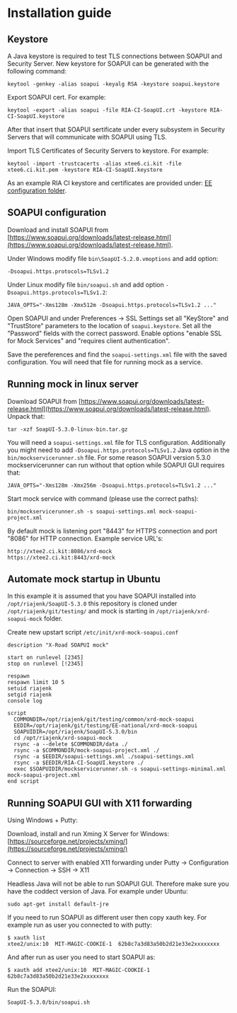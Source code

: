 # Installation guide

## Keystore

A Java keystore is required to test TLS connections between SOAPUI and Security Server.
New keystore for SOAPUI can be generated with the following command:
```
keytool -genkey -alias soapui -keyalg RSA -keystore soapui.keystore
```

Export SOAPUI cert. For example:
```
keytool -export -alias soapui -file RIA-CI-SoapUI.crt -keystore RIA-CI-SoapUI.keystore
```

After that insert that SOAPUI sertificate under every subsystem in Security Servers that will communicate with SOAPUI using TLS.

Import TLS Certificates of Security Servers to keystore. For example:
```
keytool -import -trustcacerts -alias xtee6.ci.kit -file xtee6.ci.kit.pem -keystore RIA-CI-SoapUI.keystore
```

As an example RIA CI keystore and certificates are provided under: [EE configuration folder](../../EE-national/xrd-mock-soapui/).

## SOAPUI configuration
Download and install SOAPUI from [https://www.soapui.org/downloads/latest-release.html](https://www.soapui.org/downloads/latest-release.html).

Under Windows modify file `bin\SoapUI-5.2.0.vmoptions` and add option:
```
-Dsoapui.https.protocols=TLSv1.2
```

Under Linux modify file `bin/soapui.sh` and add option `-Dsoapui.https.protocols=TLSv1.2`:
```
JAVA_OPTS="-Xms128m -Xmx512m -Dsoapui.https.protocols=TLSv1.2 ..."
```

Open SOAPUI and under Preferences -> SSL Settings set all "KeyStore" and "TrustStore" parameters to the location of `soapui.keystore`.
Set all the "Password" fields with the correct password. Enable options "enable SSL for Mock Services" and "requires client authentication".

Save the pereferences and find the `soapui-settings.xml` file with the saved configuration. You will need that file for running mock as a service.

## Running mock in linux server
Download SOAPUI from [https://www.soapui.org/downloads/latest-release.html](https://www.soapui.org/downloads/latest-release.html).
Unpack that:
```
tar -xzf SoapUI-5.3.0-linux-bin.tar.gz
```

You will need a `soapui-settings.xml` file for TLS configuration. Additionally you might need to add `-Dsoapui.https.protocols=TLSv1.2` Java option in the `bin/mockservicerunner.sh` file.
For some reason SOAPUI version 5.3.0 mockservicerunner can run without that option while SOAPUI GUI requires that:
```
JAVA_OPTS="-Xms128m -Xmx256m -Dsoapui.https.protocols=TLSv1.2 ..."
```

Start mock service with command (please use the correct paths):
```
bin/mockservicerunner.sh -s soapui-settings.xml mock-soapui-project.xml
```

By default mock is listening port "8443" for HTTPS connection and port "8086" for HTTP connection. Example service URL's:
```
http://xtee2.ci.kit:8086/xrd-mock
https://xtee2.ci.kit:8443/xrd-mock
```

## Automate mock startup in Ubuntu

In this example it is assumed that you have SOAPUI installed into `/opt/riajenk/SoapUI-5.3.0`
this repository is cloned under `/opt/riajenk/git/testing/` and mock is starting in `/opt/riajenk/xrd-soapui-mock` folder.

Create new upstart script `/etc/init/xrd-mock-soapui.conf`
```
description "X-Road SOAPUI mock"

start on runlevel [2345]
stop on runlevel [!2345]

respawn
respawn limit 10 5
setuid riajenk
setgid riajenk
console log

script
  COMMONDIR=/opt/riajenk/git/testing/common/xrd-mock-soapui
  EEDIR=/opt/riajenk/git/testing/EE-national/xrd-mock-soapui
  SOAPUIDIR=/opt/riajenk/SoapUI-5.3.0/bin
  cd /opt/riajenk/xrd-soapui-mock
  rsync -a --delete $COMMONDIR/data ./
  rsync -a $COMMONDIR/mock-soapui-project.xml ./
  rsync -a $EEDIR/soapui-settings.xml ./soapui-settings.xml
  rsync -a $EEDIR/RIA-CI-SoapUI.keystore ./
  exec $SOAPUIDIR/mockservicerunner.sh -s soapui-settings-minimal.xml mock-soapui-project.xml
end script
```

## Running SOAPUI GUI with X11 forwarding

Using Windows + Putty:

Download, install and run Xming X Server for Windows: [https://sourceforge.net/projects/xming/](https://sourceforge.net/projects/xming/)

Connect to server with enabled X11 forwarding under Putty -> Configuration -> Connection -> SSH -> X11

Headless Java will not be able to run SOAPUI GUI. Therefore make sure you have the coddect version of Java. For example under Ubuntu:
```
sudo apt-get install default-jre
```

If you need to run SOAPUI as different user then copy xauth key. For example run as user you connected to with putty:
```
$ xauth list
xtee2/unix:10  MIT-MAGIC-COOKIE-1  62b8c7a3d83a50b2d21e33e2xxxxxxxx
```

And after run as user you need to start SOAPUI as:
```
$ xauth add xtee2/unix:10  MIT-MAGIC-COOKIE-1  62b8c7a3d83a50b2d21e33e2xxxxxxxx
```

Run the SOAPUI:
```
SoapUI-5.3.0/bin/soapui.sh
```
